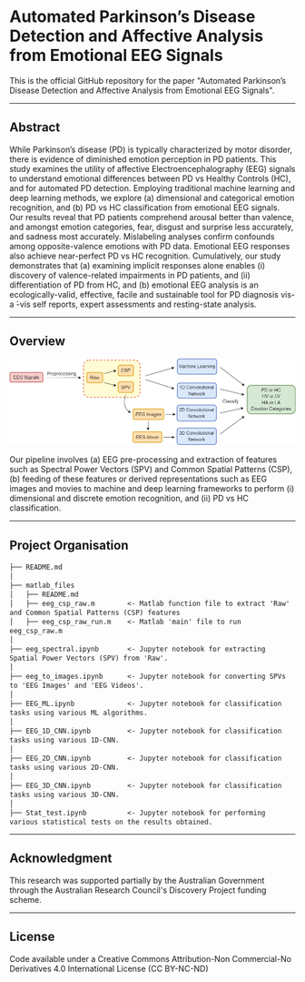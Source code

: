 Automated Parkinson’s Disease Detection and Affective Analysis from Emotional EEG Signals
=================================

This is the official GitHub repository for the paper "Automated Parkinson’s Disease Detection and Affective Analysis
from Emotional EEG Signals".

---------------------------------
## Abstract
While Parkinson’s disease (PD) is typically characterized by motor disorder, there is evidence of diminished emotion
perception in PD patients. This study examines the utility of affective Electroencephalography (EEG) signals to
understand emotional differences between PD vs Healthy Controls (HC), and for automated PD detection.
Employing traditional machine learning and deep learning methods, we explore (a) dimensional and categorical emotion
recognition, and (b) PD vs HC classification from emotional EEG signals. Our results reveal that PD patients
comprehend arousal better than valence, and amongst emotion categories, fear, disgust and surprise less accurately,
and sadness most accurately. Mislabeling analyses confirm confounds among opposite-valence emotions with PD data.
Emotional EEG responses also achieve near-perfect PD vs HC recognition. Cumulatively, our study demonstrates that
(a) examining implicit responses alone enables (i) discovery of valence-related impairments in PD patients, and
(ii) differentiation of PD from HC, and (b) emotional EEG analysis is an ecologically-valid, effective, facile
and sustainable tool for PD diagnosis vis-a ́-vis self reports, expert assessments and resting-state analysis.

--------------------------------
## Overview
![Overview](./images/EEG_overview.png)

Our pipeline involves (a) EEG pre-processing and extraction of features such as Spectral Power Vectors (SPV)
and Common Spatial Patterns (CSP), (b) feeding of these features or derived representations such as EEG images
and movies to machine and deep learning frameworks to perform (i) dimensional and discrete emotion recognition,
and (ii) PD vs HC classification.

--------------------------------
## Project Organisation


    ├── README.md
    │
    ├── matlab_files
    │   ├── README.md
    │   ├── eeg_csp_raw.m        <- Matlab function file to extract 'Raw' and Common Spatial Patterns (CSP) features
    │   ├── eeg_csp_raw_run.m    <- Matlab 'main' file to run eeg_csp_raw.m
    │
    ├── eeg_spectral.ipynb       <- Jupyter notebook for extracting Spatial Power Vectors (SPV) from 'Raw'.
    │
    ├── eeg_to_images.ipynb      <- Jupyter notebook for converting SPVs to 'EEG Images' and 'EEG Videos'.
    │
    ├── EEG_ML.ipynb             <- Jupyter notebook for classification tasks using various ML algorithms.
    │
    ├── EEG_1D_CNN.ipynb         <- Jupyter notebook for classification tasks using various 1D-CNN.
    │
    ├── EEG_2D_CNN.ipynb         <- Jupyter notebook for classification tasks using various 2D-CNN.
    │
    ├── EEG_3D_CNN.ipynb         <- Jupyter notebook for classification tasks using various 3D-CNN.
    │
    ├── Stat_test.ipynb          <- Jupyter notebook for performing various statistical tests on the results obtained.

--------------------------------
## Acknowledgment
This research was supported partially by the Australian Government through the Australian Research Council's Discovery
Project funding scheme.

-------------------------------
## License
Code available under a Creative Commons Attribution-Non Commercial-No Derivatives 4.0 International License
(CC BY-NC-ND)
